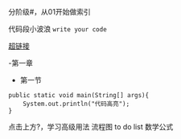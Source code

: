 分阶级#，从01开始做索引

代码段小波浪 `write your code`

[超链接](www.baidu.com)

-第一章
* 第一节
```
public static void main(String[] args){
    System.out.println("代码高亮");
}
```
点击上方?，学习高级用法
流程图
to do list
数学公式